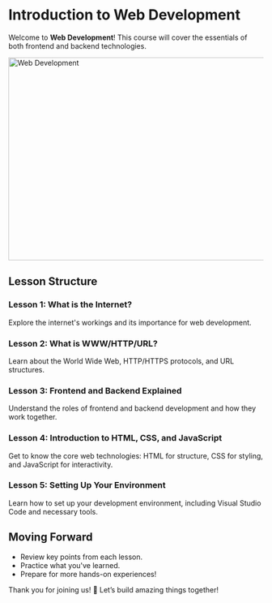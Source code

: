 # **Introduction to Web Development**

Welcome to **Web Development**! This course will cover the essentials of both frontend and backend technologies.

<img src="/home/tyro24005/Desktop/Web%20Development/Image.jpg" width="600" height="400" alt="Web Development">

## **Lesson Structure**

### **Lesson 1: What is the Internet?**
Explore the internet's workings and its importance for web development.

### **Lesson 2: What is WWW/HTTP/URL?**
Learn about the World Wide Web, HTTP/HTTPS protocols, and URL structures.

### **Lesson 3: Frontend and Backend Explained**
Understand the roles of frontend and backend development and how they work together.

### **Lesson 4: Introduction to HTML, CSS, and JavaScript**
Get to know the core web technologies: HTML for structure, CSS for styling, and JavaScript for interactivity.

### **Lesson 5: Setting Up Your Environment**
Learn how to set up your development environment, including Visual Studio Code and necessary tools.

## **Moving Forward**
- Review key points from each lesson.
- Practice what you've learned.
- Prepare for more hands-on experiences!

Thank you for joining us! 🚀 Let’s build amazing things together!

<!--stackedit_data:
eyJoaXN0b3J5IjpbODkxNjkwMDA1XX0=
-->